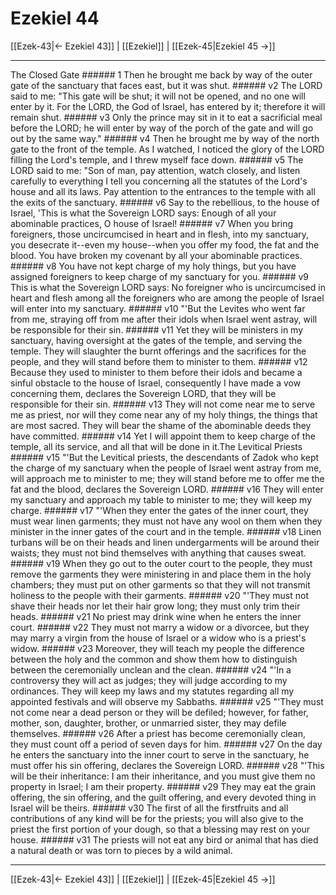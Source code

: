 # Ezekiel 44

[[Ezek-43|← Ezekiel 43]] | [[Ezekiel]] | [[Ezek-45|Ezekiel 45 →]]
***

The Closed Gate ###### 1 Then he brought me back by way of the outer gate of the sanctuary that faces east, but it was shut. ###### v2 The LORD said to me: "This gate will be shut; it will not be opened, and no one will enter by it. For the LORD, the God of Israel, has entered by it; therefore it will remain shut. ###### v3 Only the prince may sit in it to eat a sacrificial meal before the LORD; he will enter by way of the porch of the gate and will go out by the same way." ###### v4 Then he brought me by way of the north gate to the front of the temple. As I watched, I noticed the glory of the LORD filling the Lord's temple, and I threw myself face down. ###### v5 The LORD said to me: "Son of man, pay attention, watch closely, and listen carefully to everything I tell you concerning all the statutes of the Lord's house and all its laws. Pay attention to the entrances to the temple with all the exits of the sanctuary. ###### v6 Say to the rebellious, to the house of Israel, 'This is what the Sovereign LORD says: Enough of all your abominable practices, O house of Israel! ###### v7 When you bring foreigners, those uncircumcised in heart and in flesh, into my sanctuary, you desecrate it--even my house--when you offer my food, the fat and the blood. You have broken my covenant by all your abominable practices. ###### v8 You have not kept charge of my holy things, but you have assigned foreigners to keep charge of my sanctuary for you. ###### v9 This is what the Sovereign LORD says: No foreigner who is uncircumcised in heart and flesh among all the foreigners who are among the people of Israel will enter into my sanctuary. ###### v10 "'But the Levites who went far from me, straying off from me after their idols when Israel went astray, will be responsible for their sin. ###### v11 Yet they will be ministers in my sanctuary, having oversight at the gates of the temple, and serving the temple. They will slaughter the burnt offerings and the sacrifices for the people, and they will stand before them to minister to them. ###### v12 Because they used to minister to them before their idols and became a sinful obstacle to the house of Israel, consequently I have made a vow concerning them, declares the Sovereign LORD, that they will be responsible for their sin. ###### v13 They will not come near me to serve me as priest, nor will they come near any of my holy things, the things that are most sacred. They will bear the shame of the abominable deeds they have committed. ###### v14 Yet I will appoint them to keep charge of the temple, all its service, and all that will be done in it.The Levitical Priests ###### v15 "'But the Levitical priests, the descendants of Zadok who kept the charge of my sanctuary when the people of Israel went astray from me, will approach me to minister to me; they will stand before me to offer me the fat and the blood, declares the Sovereign LORD. ###### v16 They will enter my sanctuary and approach my table to minister to me; they will keep my charge. ###### v17 "'When they enter the gates of the inner court, they must wear linen garments; they must not have any wool on them when they minister in the inner gates of the court and in the temple. ###### v18 Linen turbans will be on their heads and linen undergarments will be around their waists; they must not bind themselves with anything that causes sweat. ###### v19 When they go out to the outer court to the people, they must remove the garments they were ministering in and place them in the holy chambers; they must put on other garments so that they will not transmit holiness to the people with their garments. ###### v20 "'They must not shave their heads nor let their hair grow long; they must only trim their heads. ###### v21 No priest may drink wine when he enters the inner court. ###### v22 They must not marry a widow or a divorcee, but they may marry a virgin from the house of Israel or a widow who is a priest's widow. ###### v23 Moreover, they will teach my people the difference between the holy and the common and show them how to distinguish between the ceremonially unclean and the clean. ###### v24 "'In a controversy they will act as judges; they will judge according to my ordinances. They will keep my laws and my statutes regarding all my appointed festivals and will observe my Sabbaths. ###### v25 "'They must not come near a dead person or they will be defiled; however, for father, mother, son, daughter, brother, or unmarried sister, they may defile themselves. ###### v26 After a priest has become ceremonially clean, they must count off a period of seven days for him. ###### v27 On the day he enters the sanctuary into the inner court to serve in the sanctuary, he must offer his sin offering, declares the Sovereign LORD. ###### v28 "'This will be their inheritance: I am their inheritance, and you must give them no property in Israel; I am their property. ###### v29 They may eat the grain offering, the sin offering, and the guilt offering, and every devoted thing in Israel will be theirs. ###### v30 The first of all the firstfruits and all contributions of any kind will be for the priests; you will also give to the priest the first portion of your dough, so that a blessing may rest on your house. ###### v31 The priests will not eat any bird or animal that has died a natural death or was torn to pieces by a wild animal.

***
[[Ezek-43|← Ezekiel 43]] | [[Ezekiel]] | [[Ezek-45|Ezekiel 45 →]]
